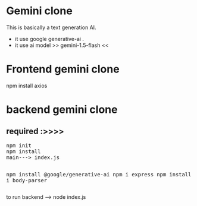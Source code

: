 # Gemini clone 

<p>
This is basically a text generation AI.
</p>
<ul>
<li>it use google generative-ai .</li>
<li>it use ai model >> gemini-1.5-flash << </li>
</ul>

# Frontend gemini clone

npm install axios



# backend gemini clone


<h2>required :>>>></h2>
<pre>
npm init
npm install
main---> index.js

npm install @google/generative-ai
npm i express
npm install cors
npm  i body-parser
</pre>
<p>
to run backend --> node index.js
</p>
